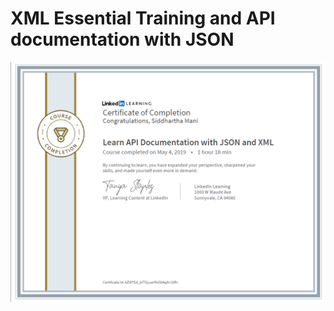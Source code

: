 # XML Essential Training and API documentation with JSON
 ![XML Essential Training and API documentation with JSON](/Images/JSONAPI.png)
